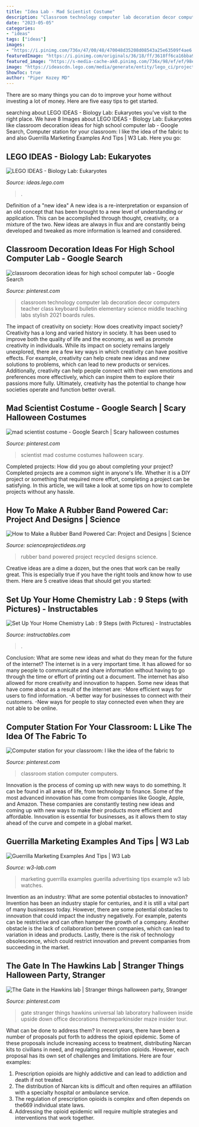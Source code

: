 ```yaml
---
title: "Idea Lab - Mad Scientist Costume"
description: "Classroom technology computer lab decoration decor computers teacher class keyboard bulletin elementary science middle teaching labs stylish 2021 boards rules"
date: "2023-05-05"
categories:
- "ideas"
tags: ["ideas"]
images:
- "https://i.pinimg.com/736x/47/00/48/470048d35208d08543a25e63509f4ae6.jpg"
featuredImage: "https://i.pinimg.com/originals/36/18/ff/3618ff6ca16bba9637b0af3cdcec4b29.jpg"
featured_image: "https://s-media-cache-ak0.pinimg.com/736x/98/ef/ef/98efef2680cff406e51cf96578b9e5a5--computer-class-computer-technology.jpg"
image: "https://ideascdn.lego.com/media/generate/entity/lego_ci/project/4cfa6d72-86a6-461e-b59e-8a757490747b/1/resize:1600:900/native"
ShowToc: true
author: "Piper Kozey MD"
---
```



There are so many things you can do to improve your home without investing a lot of money. Here are five easy tips to get started.

	

		
searching about LEGO IDEAS - Biology Lab: Eukaryotes you've visit to the right place. We have 8 Images about LEGO IDEAS - Biology Lab: Eukaryotes like classroom decoration ideas for high school computer lab - Google Search, Computer station for your classroom: l like the idea of the fabric to and also Guerrilla Marketing Examples And Tips | W3 Lab. Here you go:
		
    
## LEGO IDEAS - Biology Lab: Eukaryotes

<img loading=lazy src="https://ideascdn.lego.com/media/generate/entity/lego_ci/project/4cfa6d72-86a6-461e-b59e-8a757490747b/1/resize:1600:900/native" onerror="this.onerror=null;this.src='https://tse1.mm.bing.net/th?id=OIP.K8u4sX52V6da3oy-zGa5QwHaE4&amp;pid=15.1';" alt="LEGO IDEAS - Biology Lab: Eukaryotes">

_Source: ideas.lego.com_

>. 

	

Definition of a "new idea"
A new idea is a re-interpretation or expansion of an old concept that has been brought to a new level of understanding or application. This can be accomplished through thought, creativity, or a mixture of the two. New ideas are always in flux and are constantly being developed and tweaked as more information is learned and considered.

    
## Classroom Decoration Ideas For High School Computer Lab - Google Search

<img loading=lazy src="https://s-media-cache-ak0.pinimg.com/736x/98/ef/ef/98efef2680cff406e51cf96578b9e5a5--computer-class-computer-technology.jpg" onerror="this.onerror=null;this.src='https://tse2.mm.bing.net/th?id=OIP.tXTwc2yJWPYTBHi4YJrk6wHaFj&amp;pid=15.1';" alt="classroom decoration ideas for high school computer lab - Google Search">

_Source: pinterest.com_

>classroom technology computer lab decoration decor computers teacher class keyboard bulletin elementary science middle teaching labs stylish 2021 boards rules. 

	

The impact of creativity on society: How does creativity impact society?
Creativity has a long and varied history in society. It has been used to improve both the quality of life and the economy, as well as promote creativity in individuals. While its impact on society remains largely unexplored, there are a few key ways in which creativity can have positive effects. For example, creativity can help create new ideas and new solutions to problems, which can lead to new products or services. Additionally, creativity can help people connect with their own emotions and preferences more effectively, which can inspire them to explore their passions more fully. Ultimately, creativity has the potential to change how societies operate and function better overall.

    
## Mad Scientist Costume - Google Search | Scary Halloween Costumes

<img loading=lazy src="https://i.pinimg.com/736x/ee/84/30/ee84306b2af389d91d6ff8110e13054e--mad-scientist-costume-kid-costumes.jpg" onerror="this.onerror=null;this.src='https://tse4.mm.bing.net/th?id=OIP.WzMfI6DsYn2aLO2C--PmcwHaJ3&amp;pid=15.1';" alt="mad scientist costume - Google Search | Scary halloween costumes">

_Source: pinterest.com_

>scientist mad costume costumes halloween scary. 

	

Completed projects: How did you go about completing your project?
Completed projects are a common sight in anyone's life. Whether it is a DIY project or something that required more effort, completing a project can be satisfying. In this article, we will take a look at some tips on how to complete projects without any hassle.

    
## How To Make A Rubber Band Powered Car: Project And Designs | Science

<img loading=lazy src="http://www.scienceprojectideas.org/wp-content/uploads/2016/08/Rubber-Band-Car-Design.jpg" onerror="this.onerror=null;this.src='https://tse2.mm.bing.net/th?id=OIP.-cA8Q1HL2UFLsSZh8L6exwHaE7&amp;pid=15.1';" alt="How to Make a Rubber Band Powered Car: Project and Designs | Science">

_Source: scienceprojectideas.org_

>rubber band powered project recycled designs science. 

	

Creative ideas are a dime a dozen, but the ones that work can be really great. This is especially true if you have the right tools and know how to use them. Here are 5 creative ideas that should get you started:

    
## Set Up Your Home Chemistry Lab : 9 Steps (with Pictures) - Instructables

<img loading=lazy src="https://content.instructables.com/ORIG/FJ1/8ZXK/GRFN1DX5/FJ18ZXKGRFN1DX5.jpg?frame=1&amp;width=2100" onerror="this.onerror=null;this.src='https://tse1.mm.bing.net/th?id=OIP.pK-SwagXd_XJfsiO1jPZFwHaE9&amp;pid=15.1';" alt="Set Up Your Home Chemistry Lab : 9 Steps (with Pictures) - Instructables">

_Source: instructables.com_

>. 

	

Conclusion: What are some new ideas and what do they mean for the future of the internet?
The internet is in a very important time. It has allowed for so many people to communicate and share information without having to go through the time or effort of printing out a document. The internet has also allowed for more creativity and innovation to happen. Some new ideas that have come about as a result of the internet are: 
-More efficient ways for users to find information.
-A better way for businesses to connect with their customers. 
-New ways for people to stay connected even when they are not able to be online.

    
## Computer Station For Your Classroom: L Like The Idea Of The Fabric To

<img loading=lazy src="https://i.pinimg.com/originals/36/18/ff/3618ff6ca16bba9637b0af3cdcec4b29.jpg" onerror="this.onerror=null;this.src='https://tse2.mm.bing.net/th?id=OIP.SXDo1rOlsqwFzSufhV-fnQHaEK&amp;pid=15.1';" alt="Computer station for your classroom: l like the idea of the fabric to">

_Source: pinterest.com_

>classroom station computer computers. 

	

Innovation is the process of coming up with new ways to do something. It can be found in all areas of life, from technology to finance. Some of the most advanced innovation has come from companies like Google, Apple, and Amazon. These companies are constantly testing new ideas and coming up with new ways to make their products more efficient and affordable. Innovation is essential for businesses, as it allows them to stay ahead of the curve and compete in a global market.

    
## Guerrilla Marketing Examples And Tips | W3 Lab

<img loading=lazy src="https://w3-lab.com/wp-content/uploads/2019/09/Screenshot_6.png" onerror="this.onerror=null;this.src='https://tse1.mm.bing.net/th?id=OIP.GNpJU1H-mmIYCJvEASNbOQHaE0&amp;pid=15.1';" alt="Guerrilla Marketing Examples And Tips | W3 Lab">

_Source: w3-lab.com_

>marketing guerrilla examples guerilla advertising tips example w3 lab watches. 

	

Invention as an industry: What are some potential obstacles to innovation?
Invention has been an industry staple for centuries, and it is still a vital part of many businesses today. However, there are some potential obstacles to innovation that could impact the industry negatively. For example, patents can be restrictive and can often hamper the growth of a company. Another obstacle is the lack of collaboration between companies, which can lead to variation in ideas and products. Lastly, there is the risk of technology obsolescence, which could restrict innovation and prevent companies from succeeding in the market.

    
## The Gate In The Hawkins Lab | Stranger Things Halloween Party, Stranger

<img loading=lazy src="https://i.pinimg.com/736x/47/00/48/470048d35208d08543a25e63509f4ae6.jpg" onerror="this.onerror=null;this.src='https://tse2.mm.bing.net/th?id=OIP.SwGyybx9v6WtYXCzXLNxhAHaE7&amp;pid=15.1';" alt="The Gate in the Hawkins lab | Stranger things halloween party, Stranger">

_Source: pinterest.com_

>gate stranger things hawkins universal lab laboratory halloween inside upside down office decorations themeparkinsider maze insider tour. 

	

What can be done to address them?
In recent years, there have been a number of proposals put forth to address the opioid epidemic. Some of these proposals include increasing access to treatment, distributing Narcan kits to civilians in need, and regulating prescription opioids. However, each proposal has its own set of challenges and limitations. Here are four examples:
1) Prescription opioids are highly addictive and can lead to addiction and death if not treated. 
2) The distribution of Narcan kits is difficult and often requires an affiliation with a specialty hospital or ambulance service. 
3) The regulation of prescription opioids is complex and often depends on the669 individual state laws. 
4) Addressing the opioid epidemic will require multiple strategies and interventions that work together.

